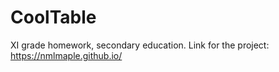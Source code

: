 # CoolTable
XI grade homework, secondary education. Link for the project: https://nmlmaple.github.io/
